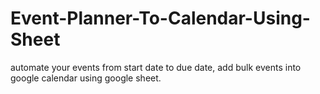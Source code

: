 # Event-Planner-To-Calendar-Using-Sheet
automate your events from start date to due date, add bulk events into google calendar using google sheet.
